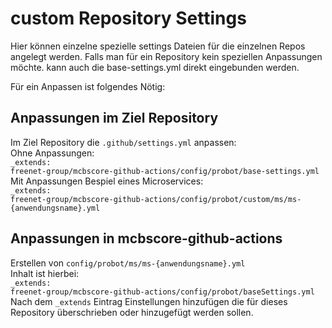 # custom Repository Settings
  Hier können einzelne spezielle settings Dateien für die einzelnen Repos angelegt werden.
  Falls man für ein Repository kein speziellen Anpassungen möchte. kann auch die base-settings.yml direkt eingebunden werden.
  
  Für ein Anpassen ist folgendes Nötig:
  
  ## Anpassungen im Ziel Repository
  Im Ziel Repository die <code>.github/settings.yml</code> anpassen:
  <br>
  Ohne Anpassungen:
  <br>
  <code>_extends: freenet-group/mcbscore-github-actions/config/probot/base-settings.yml</code>
  <br>
  Mit Anpassungen Bespiel eines Microservices:
  <br>
 <code>_extends: freenet-group/mcbscore-github-actions/config/probot/custom/ms/ms-{anwendungsname}.yml</code> 
  
  ## Anpassungen in mcbscore-github-actions
  Erstellen von <code>config/probot/ms/ms-{anwendungsname}.yml</code> 
  <br>
  Inhalt ist hierbei:
  <br>
  <code>_extends: freenet-group/mcbscore-github-actions/config/probot/baseSettings.yml</code>
  <br>
  Nach dem <code>_extends</code> Eintrag Einstellungen hinzufügen die für dieses Repository überschrieben oder hinzugefügt werden sollen.
  
  
